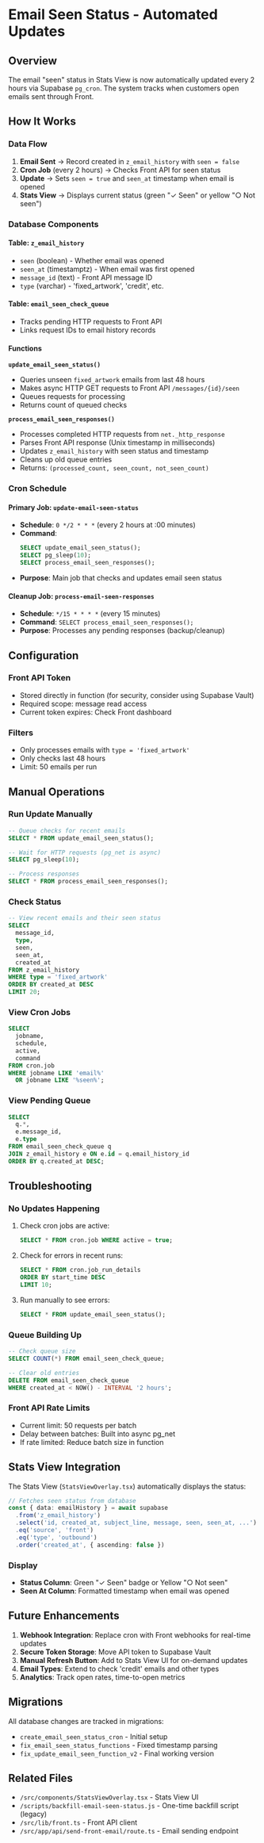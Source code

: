 # Email Seen Status - Automated Updates

## Overview

The email "seen" status in Stats View is now automatically updated every 2 hours via Supabase `pg_cron`. The system tracks when customers open emails sent through Front.

## How It Works

### Data Flow

1. **Email Sent** → Record created in `z_email_history` with `seen = false`
2. **Cron Job** (every 2 hours) → Checks Front API for seen status
3. **Update** → Sets `seen = true` and `seen_at` timestamp when email is opened
4. **Stats View** → Displays current status (green "✓ Seen" or yellow "○ Not seen")

### Database Components

#### Table: `z_email_history`
- `seen` (boolean) - Whether email was opened
- `seen_at` (timestamptz) - When email was first opened
- `message_id` (text) - Front API message ID
- `type` (varchar) - 'fixed_artwork', 'credit', etc.

#### Table: `email_seen_check_queue`
- Tracks pending HTTP requests to Front API
- Links request IDs to email history records

#### Functions

**`update_email_seen_status()`**
- Queries unseen `fixed_artwork` emails from last 48 hours
- Makes async HTTP GET requests to Front API `/messages/{id}/seen`
- Queues requests for processing
- Returns count of queued checks

**`process_email_seen_responses()`**
- Processes completed HTTP requests from `net._http_response`
- Parses Front API response (Unix timestamp in milliseconds)
- Updates `z_email_history` with seen status and timestamp
- Cleans up old queue entries
- Returns: `(processed_count, seen_count, not_seen_count)`

### Cron Schedule

#### Primary Job: `update-email-seen-status`
- **Schedule**: `0 */2 * * *` (every 2 hours at :00 minutes)
- **Command**: 
  ```sql
  SELECT update_email_seen_status();
  SELECT pg_sleep(10);
  SELECT process_email_seen_responses();
  ```
- **Purpose**: Main job that checks and updates email seen status

#### Cleanup Job: `process-email-seen-responses`
- **Schedule**: `*/15 * * * *` (every 15 minutes)
- **Command**: `SELECT process_email_seen_responses();`
- **Purpose**: Processes any pending responses (backup/cleanup)

## Configuration

### Front API Token
- Stored directly in function (for security, consider using Supabase Vault)
- Required scope: message read access
- Current token expires: Check Front dashboard

### Filters
- Only processes emails with `type = 'fixed_artwork'`
- Only checks last 48 hours
- Limit: 50 emails per run

## Manual Operations

### Run Update Manually
```sql
-- Queue checks for recent emails
SELECT * FROM update_email_seen_status();

-- Wait for HTTP requests (pg_net is async)
SELECT pg_sleep(10);

-- Process responses
SELECT * FROM process_email_seen_responses();
```

### Check Status
```sql
-- View recent emails and their seen status
SELECT 
  message_id,
  type,
  seen,
  seen_at,
  created_at
FROM z_email_history
WHERE type = 'fixed_artwork'
ORDER BY created_at DESC
LIMIT 20;
```

### View Cron Jobs
```sql
SELECT 
  jobname,
  schedule,
  active,
  command
FROM cron.job
WHERE jobname LIKE 'email%'
  OR jobname LIKE '%seen%';
```

### View Pending Queue
```sql
SELECT 
  q.*,
  e.message_id,
  e.type
FROM email_seen_check_queue q
JOIN z_email_history e ON e.id = q.email_history_id
ORDER BY q.created_at DESC;
```

## Troubleshooting

### No Updates Happening
1. Check cron jobs are active:
   ```sql
   SELECT * FROM cron.job WHERE active = true;
   ```

2. Check for errors in recent runs:
   ```sql
   SELECT * FROM cron.job_run_details 
   ORDER BY start_time DESC 
   LIMIT 10;
   ```

3. Run manually to see errors:
   ```sql
   SELECT * FROM update_email_seen_status();
   ```

### Queue Building Up
```sql
-- Check queue size
SELECT COUNT(*) FROM email_seen_check_queue;

-- Clear old entries
DELETE FROM email_seen_check_queue
WHERE created_at < NOW() - INTERVAL '2 hours';
```

### Front API Rate Limits
- Current limit: 50 requests per batch
- Delay between batches: Built into async pg_net
- If rate limited: Reduce batch size in function

## Stats View Integration

The Stats View (`StatsViewOverlay.tsx`) automatically displays the status:

```typescript
// Fetches seen status from database
const { data: emailHistory } = await supabase
  .from('z_email_history')
  .select('id, created_at, subject_line, message, seen, seen_at, ...')
  .eq('source', 'front')
  .eq('type', 'outbound')
  .order('created_at', { ascending: false })
```

### Display
- **Status Column**: Green "✓ Seen" badge or Yellow "○ Not seen"
- **Seen At Column**: Formatted timestamp when email was opened

## Future Enhancements

1. **Webhook Integration**: Replace cron with Front webhooks for real-time updates
2. **Secure Token Storage**: Move API token to Supabase Vault
3. **Manual Refresh Button**: Add to Stats View UI for on-demand updates
4. **Email Types**: Extend to check 'credit' emails and other types
5. **Analytics**: Track open rates, time-to-open metrics

## Migrations

All database changes are tracked in migrations:
- `create_email_seen_status_cron` - Initial setup
- `fix_email_seen_status_functions` - Fixed timestamp parsing
- `fix_update_email_seen_function_v2` - Final working version

## Related Files

- `/src/components/StatsViewOverlay.tsx` - Stats View UI
- `/scripts/backfill-email-seen-status.js` - One-time backfill script (legacy)
- `/src/lib/front.ts` - Front API client
- `/src/app/api/send-front-email/route.ts` - Email sending endpoint

